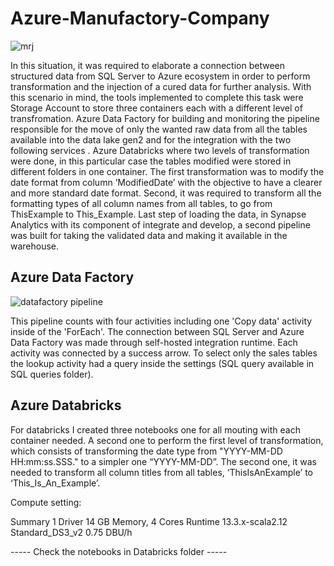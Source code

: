 # Azure-Manufactory-Company

![mrj](https://github.com/anezm12/Azure-Manufactory-Company/assets/101163640/3ff07e8b-eea3-4328-91b3-04d3a862bab4)


In this situation, it was required to elaborate a connection between structured data from SQL Server to Azure ecosystem in order to perform transformation and the injection of a cured data for further analysis. With this scenario in mind, the tools implemented to complete this task were Storage Account to store three containers each with a different level of transfromation. Azure Data Factory for building and monitoring the pipeline responsible for the move of only the wanted raw data from all the tables available into the data lake gen2 and for the integration with the two following services . Azure Databricks where two levels of transformation were done, in this particular case the tables modified were stored in different folders in one container. The first transformation was to modify the date format from column ‘ModifiedDate’  with the objective to have a clearer and more standard date format. Second, it was required to transform all the formatting types of all column names from all tables, to go from ThisExample to This_Example. Last step of loading the data, in Synapse Analytics with its component of integrate and develop, a second pipeline was built for taking the validated data and making it available in the warehouse. 


## Azure Data Factory

![datafactory pipeline](https://github.com/anezm12/Azure-Manufactory-Company/assets/101163640/ea7069ce-29bc-437c-b94f-3b46daba138c)

This pipeline counts with four activities including one 'Copy data' activity inside of the 'ForEach'. The connection between SQL Server and Azure Data Factory was made through self-hosted integration runtime. Each activity was connected by a success arrow. To select only the sales tables the lookup activity had a query inside the settings (SQL query available in SQL queries folder).  


## Azure Databricks

For databricks I created three notebooks one for all mouting with each container needed. A second one to perform the first level of transformation, which consists of transforming the date type from "YYYY-MM-DD HH:mm:ss.SSS." to a simpler one “YYYY-MM-DD”. The second one, it was needed to transform all column titles from all tables, ‘ThisIsAnExample’ to ‘This_Is_An_Example’. 

Compute setting:

Summary
1 Driver
14 GB Memory, 4 Cores
Runtime
13.3.x-scala2.12
Standard_DS3_v2
0.75 DBU/h

----- Check the notebooks in Databricks folder -----

